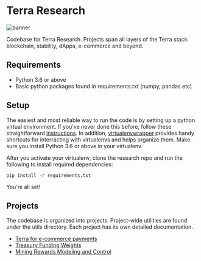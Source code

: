 # Terra Research
![banner](docs/terra-research.png)

Codebase for Terra Research. Projects span all layers of the Terra stack: blockchain, stability, dApps, e-commerce and beyond.

## Requirements

* Python 3.6 or above
* Basic python packages found in requirements.txt (numpy, pandas etc)

## Setup

The easiest and most reliable way to run the code is by setting up a python virtual environment. If you've never done this before, follow these straightforward [instructions](https://docs.python-guide.org/dev/virtualenvs/#lower-level-virtualenv). In addition, [virtualenvwrapper](https://docs.python-guide.org/dev/virtualenvs/#virtualenvwrapper) provides handy shortcuts for interracting with virtualenvs and helps organize them. Make sure you install Python 3.6 or above in your virtualenv.

After you activate your virtualenv, clone the research repo and run the following to install required dependencies:

```
pip install -r requirements.txt
```

You're all set!

## Projects

The codebase is organized into projects. Project-wide utilities are found under the utils directory. Each project has its own detailed documentation.

- [Terra for e-commerce payments](./applications/payments/README.md) 
- [Treasury Funding Weights](./funding_weights/README.md)
- [Mining Rewards Modeling and Control](./mining_rewards/README.md)